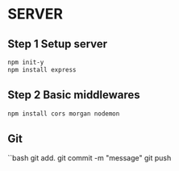# SERVER
## Step 1 Setup server

``` bash
npm init-y
npm install express
```

## Step 2 Basic middlewares

``` bash
npm install cors morgan nodemon 
```

## Git
``bash
git add.
git commit -m "message"
git push
```